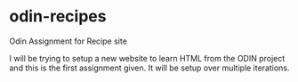 # odin-recipes
Odin Assignment for Recipe site

I will be trying to setup a new website to learn HTML from the ODIN project and this is the first assignment given. It will be setup over multiple iterations. 
